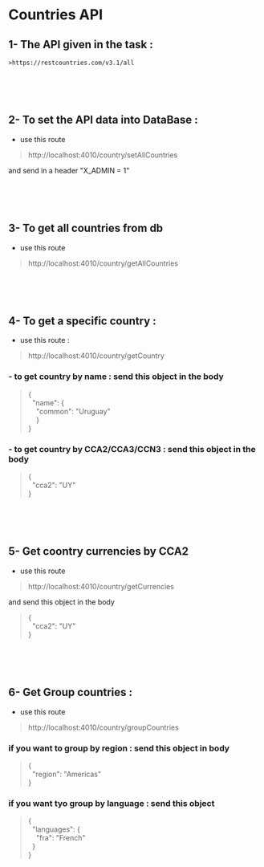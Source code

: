 # Countries API

## 1- The API given in the task : 
    >https://restcountries.com/v3.1/all
<br><br><br>

## 2- To set the API data into DataBase :
 * use this route 
 >http://localhost:4010/country/setAllCountries

 and send in a header "X_ADMIN = 1"

<br><br><br>

 ## 3- To get all countries from db
 * use this route 
 >http://localhost:4010/country/getAllCountries

<br><br><br>

 ## 4- To get a specific country : 
* use this route : 
>http://localhost:4010/country/getCountry

### - to get country by name : send this object in the body 
> {\
  &nbsp;  "name": {\
        &nbsp; &nbsp; "common": "Uruguay"\
    &nbsp; &nbsp; }\
}

### -  to get country by CCA2/CCA3/CCN3 : send this object in the body 
> {\
  &nbsp;  "cca2": "UY"  
}

<br><br><br>

## 5- Get coontry currencies by CCA2 
* use this route
>http://localhost:4010/country/getCurrencies

and send this object in the body 
> {\
  &nbsp;  "cca2": "UY"  
}

<br><br><br>

## 6- Get Group countries : 
* use this route
> http://localhost:4010/country/groupCountries

### if you want to group by region :  send this object in body 
> {\
  &nbsp;  "region": "Americas"  
}

### if you want tyo group by language : send this object 
> {<br>
&nbsp;  "languages": { \
     &nbsp; &nbsp;    "fra": "French" \
   &nbsp; } \
}
